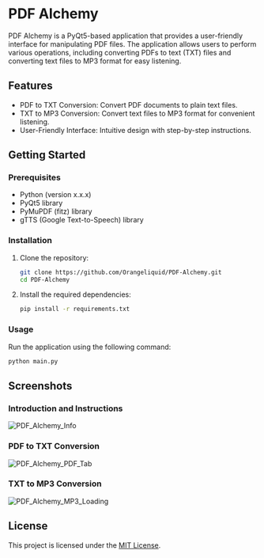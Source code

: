 # PDF Alchemy

PDF Alchemy is a PyQt5-based application that provides a user-friendly interface for manipulating PDF files. The application allows users to perform various operations, including converting PDFs to text (TXT) files and converting text files to MP3 format for easy listening.

## Features

- PDF to TXT Conversion: Convert PDF documents to plain text files.
- TXT to MP3 Conversion: Convert text files to MP3 format for convenient listening.
- User-Friendly Interface: Intuitive design with step-by-step instructions.

## Getting Started

### Prerequisites

- Python (version x.x.x)
- PyQt5 library
- PyMuPDF (fitz) library
- gTTS (Google Text-to-Speech) library

### Installation

1. Clone the repository:
   ```bash
   git clone https://github.com/Orangeliquid/PDF-Alchemy.git
   cd PDF-Alchemy
   ```

2. Install the required dependencies:
   ```bash
   pip install -r requirements.txt
   ```

### Usage

Run the application using the following command:
   ```bash
   python main.py
   ```

## Screenshots

### Introduction and Instructions

![PDF_Alchemy_Info](https://github.com/Orangeliquid/PDF-Alchemy/assets/127478612/467973f9-7a63-45f6-8854-3d4045ee9a06)

### PDF to TXT Conversion

![PDF_Alchemy_PDF_Tab](https://github.com/Orangeliquid/PDF-Alchemy/assets/127478612/4be5c664-e0a4-41b3-b87b-a4a8a7117582)

### TXT to MP3 Conversion

![PDF_Alchemy_MP3_Loading](https://github.com/Orangeliquid/PDF-Alchemy/assets/127478612/a54ff72c-8796-4451-8973-962a0fc7ab26)

## License

This project is licensed under the [MIT License](LICENSE.txt).











